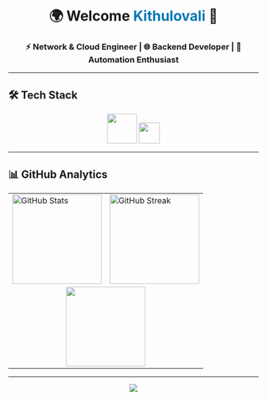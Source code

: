 <!-- Banner / Hero -->
<h1 align="center">🌍 Welcome <span style="color:#0077B5;">Kithulovali</span> 👋</h1>
<h3 align="center">⚡ Network & Cloud Engineer | 🌐 Backend Developer | 🤖 Automation Enthusiast </h3>

---

## 🛠️ Tech Stack  
<p align="center">
  <img src="https://skillicons.dev/icons?i=python,django,java,c,mysql,mongodb,linux,azure,docker" height="60" />
  <img src="https://img.shields.io/badge/Cisco-1BA0D7?style=for-the-badge&logo=cisco&logoColor=white" height="42" />
</p>

---

## 📊 GitHub Analytics  

<table align="center">
  <tr>
    <td>
      <img src="https://github-readme-stats.vercel.app/api?username=kithulovali&show_icons=true&theme=tokyonight&hide_border=true&bg_color=0d1117&title_color=58a6ff&icon_color=58a6ff" alt="GitHub Stats" height="180"/>
    </td>
    <td>
      <img src="https://streak-stats.demolab.com?user=kithulovali&theme=tokyonight&hide_border=true&background=0d1117&ring=58a6ff&fire=ff6e96&currStreakLabel=ff6e96" alt="GitHub Streak" height="180"/>
    </td>
  </tr>
  <tr>
    <td colspan="2" align="center">
      <img src="https://github-readme-stats.vercel.app/api/top-langs/?username=kithulovali&layout=compact&theme=tokyonight&hide_border=true&bg_color=0d1117&title_color=58a6ff" height="160"/>
    </td>
  </tr>
</table>

---

<p align="center">
  <a href="https://github.com/kithulovali?tab=repositories">
    <img src="https://img.shields.io/badge/-⭐%20Star%20My%20Repositories-black?style=for-the-badge&logo=github&logoColor=white" />
  </a>
</p>
